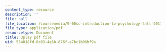 ```yaml
---
content_type: resource
description: ''
file: null
file_location: /coursemedia/9-00sc-introduction-to-psychology-fall-2011/554018fd0c034e6b876fa7bc1b06bf9a_SXzdOK_J-xE.pdf
file_type: application/pdf
resourcetype: Document
title: 3play pdf file
uid: 554018fd-0c03-4e6b-876f-a7bc1b06bf9a
---
```

